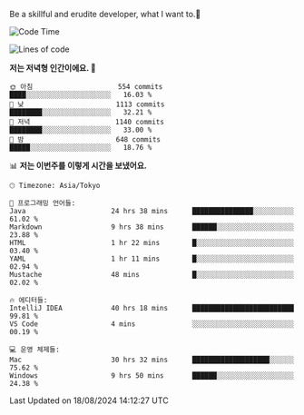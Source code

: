 Be a skillful and erudite developer, what I want to.👶

<!--START_SECTION:waka-->
![Code Time](http://img.shields.io/badge/Code%20Time-1%2C180%20hrs%2025%20mins-blue)

![Lines of code](https://img.shields.io/badge/%EC%A0%80%EB%8A%94%20%EC%97%AC%ED%83%9C%EA%B9%8C%EC%A7%80%20-3.0%20million%20%EC%A4%84%EC%9D%98%20%EC%BD%94%EB%93%9C%EB%A5%BC%20%EC%9E%91%EC%84%B1%ED%96%88%EC%96%B4%EC%9A%94.-blue)

**저는 저녁형 인간이에요. 🦉** 

```text
🌞 아침                     554 commits         ████░░░░░░░░░░░░░░░░░░░░░   16.03 % 
🌆 낮　                     1113 commits        ████████░░░░░░░░░░░░░░░░░   32.21 % 
🌃 저녁                     1140 commits        ████████░░░░░░░░░░░░░░░░░   33.00 % 
🌙 밤　                     648 commits         █████░░░░░░░░░░░░░░░░░░░░   18.76 % 
```


📊 **저는 이번주를 이렇게 시간을 보냈어요.** 

```text
🕑︎ Timezone: Asia/Tokyo

💬 프로그래밍 언어들: 
Java                     24 hrs 38 mins      ███████████████░░░░░░░░░░   61.02 % 
Markdown                 9 hrs 38 mins       ██████░░░░░░░░░░░░░░░░░░░   23.88 % 
HTML                     1 hr 22 mins        █░░░░░░░░░░░░░░░░░░░░░░░░   03.40 % 
YAML                     1 hr 11 mins        █░░░░░░░░░░░░░░░░░░░░░░░░   02.94 % 
Mustache                 48 mins             █░░░░░░░░░░░░░░░░░░░░░░░░   02.02 % 

🔥 에디터들: 
IntelliJ IDEA            40 hrs 18 mins      █████████████████████████   99.81 % 
VS Code                  4 mins              ░░░░░░░░░░░░░░░░░░░░░░░░░   00.19 % 

💻 운영 체제들: 
Mac                      30 hrs 32 mins      ███████████████████░░░░░░   75.62 % 
Windows                  9 hrs 50 mins       ██████░░░░░░░░░░░░░░░░░░░   24.38 % 
```


 Last Updated on 18/08/2024 14:12:27 UTC
<!--END_SECTION:waka-->
